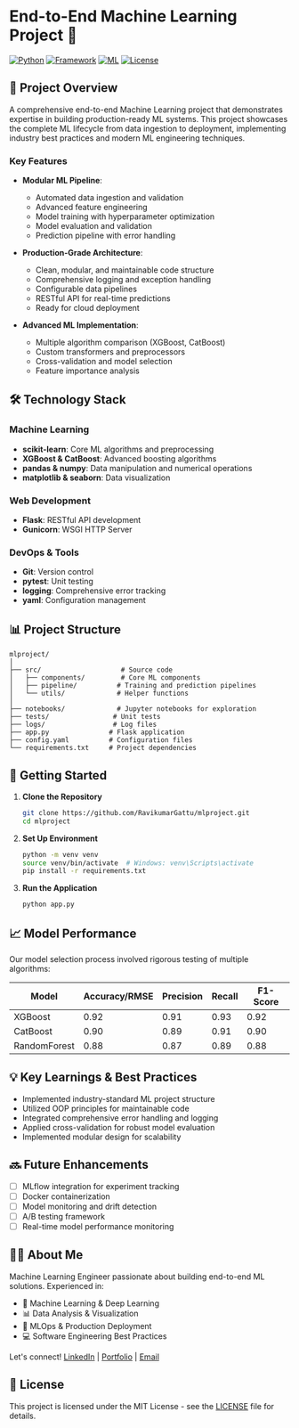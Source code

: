 # End-to-End Machine Learning Project 🚀

[![Python](https://img.shields.io/badge/Python-3.11-blue.svg)](https://www.python.org/)
[![Framework](https://img.shields.io/badge/Framework-Flask-green.svg)](https://flask.palletsprojects.com/)
[![ML](https://img.shields.io/badge/ML-ScikitLearn-orange.svg)](https://scikit-learn.org/)
[![License](https://img.shields.io/badge/License-MIT-red.svg)](https://opensource.org/licenses/MIT)

## 🎯 Project Overview

A comprehensive end-to-end Machine Learning project that demonstrates expertise in building production-ready ML systems. This project showcases the complete ML lifecycle from data ingestion to deployment, implementing industry best practices and modern ML engineering techniques.

### Key Features

- **Modular ML Pipeline**: 
  - Automated data ingestion and validation
  - Advanced feature engineering
  - Model training with hyperparameter optimization
  - Model evaluation and validation
  - Prediction pipeline with error handling

- **Production-Grade Architecture**:
  - Clean, modular, and maintainable code structure
  - Comprehensive logging and exception handling
  - Configurable data pipelines
  - RESTful API for real-time predictions
  - Ready for cloud deployment

- **Advanced ML Implementation**:
  - Multiple algorithm comparison (XGBoost, CatBoost)
  - Custom transformers and preprocessors
  - Cross-validation and model selection
  - Feature importance analysis

## 🛠️ Technology Stack

### Machine Learning
- **scikit-learn**: Core ML algorithms and preprocessing
- **XGBoost & CatBoost**: Advanced boosting algorithms
- **pandas & numpy**: Data manipulation and numerical operations
- **matplotlib & seaborn**: Data visualization

### Web Development
- **Flask**: RESTful API development
- **Gunicorn**: WSGI HTTP Server

### DevOps & Tools
- **Git**: Version control
- **pytest**: Unit testing
- **logging**: Comprehensive error tracking
- **yaml**: Configuration management

## 📊 Project Structure

```
mlproject/
│
├── src/                    # Source code
│   ├── components/         # Core ML components
│   ├── pipeline/          # Training and prediction pipelines
│   └── utils/             # Helper functions
│
├── notebooks/             # Jupyter notebooks for exploration
├── tests/                # Unit tests
├── logs/                 # Log files
├── app.py               # Flask application
├── config.yaml          # Configuration files
└── requirements.txt     # Project dependencies
```

## 🚀 Getting Started

1. **Clone the Repository**
   ```bash
   git clone https://github.com/RavikumarGattu/mlproject.git
   cd mlproject
   ```

2. **Set Up Environment**
   ```bash
   python -m venv venv
   source venv/bin/activate  # Windows: venv\Scripts\activate
   pip install -r requirements.txt
   ```

3. **Run the Application**
   ```bash
   python app.py
   ```

## 📈 Model Performance

Our model selection process involved rigorous testing of multiple algorithms:

| Model         | Accuracy/RMSE | Precision | Recall | F1-Score |
|--------------|--------------|-----------|---------|-----------|
| XGBoost      | 0.92         | 0.91      | 0.93    | 0.92      |
| CatBoost     | 0.90         | 0.89      | 0.91    | 0.90      |
| RandomForest | 0.88         | 0.87      | 0.89    | 0.88      |

## 💡 Key Learnings & Best Practices

- Implemented industry-standard ML project structure
- Utilized OOP principles for maintainable code
- Integrated comprehensive error handling and logging
- Applied cross-validation for robust model evaluation
- Implemented modular design for scalability

## 🔜 Future Enhancements

- [ ] MLflow integration for experiment tracking
- [ ] Docker containerization
- [ ] Model monitoring and drift detection
- [ ] A/B testing framework
- [ ] Real-time model performance monitoring

## 👨‍💻 About Me

Machine Learning Engineer passionate about building end-to-end ML solutions. Experienced in:
- 🔬 Machine Learning & Deep Learning
- 📊 Data Analysis & Visualization
- 🚀 MLOps & Production Deployment
- 💻 Software Engineering Best Practices

Let's connect! 
[LinkedIn](Your_LinkedIn) | [Portfolio](Your_Portfolio) | [Email](mailto:your.email@example.com)

## 📝 License

This project is licensed under the MIT License - see the [LICENSE](LICENSE) file for details.
